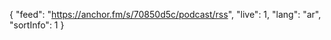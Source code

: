 {
    "feed": "https://anchor.fm/s/70850d5c/podcast/rss",
    "live": 1,
    "lang": "ar",
    "sortInfo": 1
}

